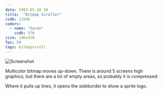 ```yaml
---
date: 1993-05-30 19
title:  "Bitmap Scroller"
csdb: 11646
coders:
  - name: "Guran"
    csdb: 576
size: 146x320
fps: 50
tags: bitmapscroll
---
```

![Screenshot](/c64wrd/censor-design/wonderland10/bitmap-scroller.png)

Multicolor bitmap moves up-down. There is around 5 screens high graphics, but there are a lot of empty areas, so probably it is compressed.

<!--more-->

Where it pulls up lines, it opens the sideborder to show a sprite logo.
